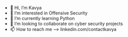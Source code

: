 - 👋 Hi, I’m Kavya
- 👀 I’m interested in Offensive Security
- 🌱 I’m currently learning Python
- 💞️ I’m looking to collaborate on cyber security projects
- 📫 How to reach me --> linkedin.com/contactkavya

<!---
kavya98527/kavya98527 is a ✨ special ✨ repository because its `README.md` (this file) appears on your GitHub profile.
You can click the Preview link to take a look at your changes.
--->

